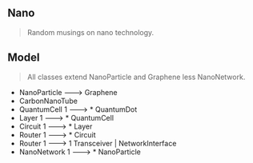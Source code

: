 Nano
-------
>Random musings on nano technology.

Model
-----
>All classes extend NanoParticle and Graphene less NanoNetwork.
* NanoParticle ---> Graphene
* CarbonNanoTube
* QuantumCell 1 ---> * QuantumDot
* Layer 1 ---> * QuantumCell
* Circuit 1 ---> * Layer
* Router 1 ---> * Circuit
* Router 1 ---> 1 Transceiver | NetworkInterface
* NanoNetwork 1 ---> * NanoParticle
